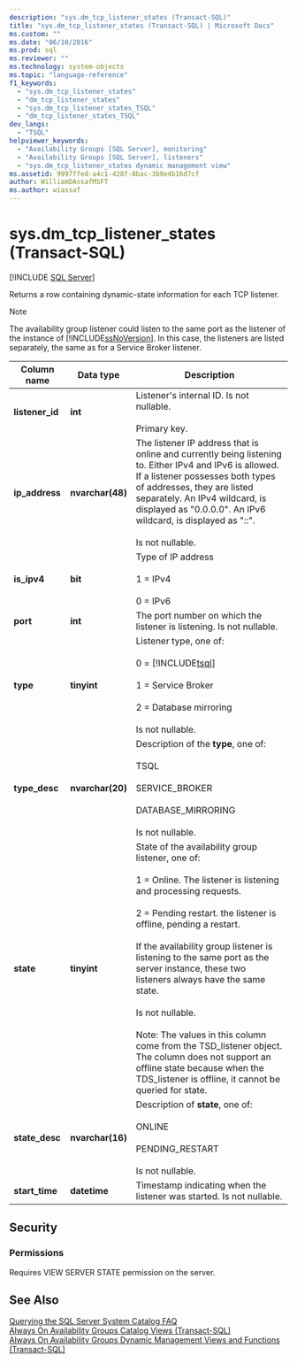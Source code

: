```yaml
---
description: "sys.dm_tcp_listener_states (Transact-SQL)"
title: "sys.dm_tcp_listener_states (Transact-SQL) | Microsoft Docs"
ms.custom: ""
ms.date: "06/10/2016"
ms.prod: sql
ms.reviewer: ""
ms.technology: system-objects
ms.topic: "language-reference"
f1_keywords: 
  - "sys.dm_tcp_listener_states"
  - "dm_tcp_listener_states"
  - "sys.dm_tcp_listener_states_TSQL"
  - "dm_tcp_listener_states_TSQL"
dev_langs: 
  - "TSQL"
helpviewer_keywords: 
  - "Availability Groups [SQL Server], monitoring"
  - "Availability Groups [SQL Server], listeners"
  - "sys.dm_tcp_listener_states dynamic management view"
ms.assetid: 9997ffed-a4c1-428f-8bac-3b9e4b16d7cf
author: WilliamDAssafMSFT
ms.author: wiassaf
---
```

# sys.dm_tcp_listener_states (Transact-SQL)
[!INCLUDE [SQL Server](../../includes/applies-to-version/sqlserver.md)]

  Returns a row containing dynamic-state information for each TCP listener.  
  
> [!NOTE]
> The availability group listener could listen to the same port as the listener of the instance of [!INCLUDE[ssNoVersion](../../includes/ssnoversion-md.md)]. In this case, the listeners are listed separately, the same as for a Service Broker listener.  
  
|Column name|Data type|Description|  
|-----------------|---------------|-----------------|  
|**listener_id**|**int**|Listener's internal ID. Is not nullable.<br /><br /> Primary key.|  
|**ip_address**|**nvarchar(48)**|The listener IP address that is online and currently being listening to. Either IPv4 and IPv6 is allowed. If a listener possesses both types of addresses, they are listed separately. An IPv4 wildcard, is displayed as "0.0.0.0". An IPv6 wildcard, is displayed as "::".<br /><br /> Is not nullable.|  
|**is_ipv4**|**bit**|Type of IP address<br /><br /> 1 = IPv4<br /><br /> 0 = IPv6|  
|**port**|**int**|The port number on which the listener is listening. Is not nullable.|  
|**type**|**tinyint**|Listener type, one of:<br /><br /> 0 = [!INCLUDE[tsql](../../includes/tsql-md.md)]<br /><br /> 1 = Service Broker<br /><br /> 2 = Database mirroring<br /><br /> Is not nullable.|  
|**type_desc**|**nvarchar(20)**|Description of the **type**, one of:<br /><br /> TSQL<br /><br /> SERVICE_BROKER<br /><br /> DATABASE_MIRRORING<br /><br /> Is not nullable.|  
|**state**|**tinyint**|State of the availability group listener, one of:<br /><br /> 1 = Online. The listener is listening and processing requests.<br /><br /> 2 = Pending restart. the listener is offline, pending a restart.<br /><br /> If the availability group listener is listening to the same port as the server instance, these two listeners always have the same state.<br /><br /> Is not nullable.<br /><br /> Note: The values in this column come from the TSD_listener object. The column does not support an offline state because when the TDS_listener is offline, it cannot be queried for state.|  
|**state_desc**|**nvarchar(16)**|Description of **state**, one of:<br /><br /> ONLINE<br /><br /> PENDING_RESTART<br /><br /> Is not nullable.|  
|**start_time**|**datetime**|Timestamp indicating when the listener was started. Is not nullable.|  
  
## Security  
  
### Permissions  
 Requires VIEW SERVER STATE permission on the server.  
  
## See Also  
 [Querying the SQL Server System Catalog FAQ](../../relational-databases/system-catalog-views/querying-the-sql-server-system-catalog-faq.md)   
 [Always On Availability Groups Catalog Views &#40;Transact-SQL&#41;](../../relational-databases/system-catalog-views/always-on-availability-groups-catalog-views-transact-sql.md)   
 [Always On Availability Groups Dynamic Management Views and Functions &#40;Transact-SQL&#41;](../../relational-databases/system-dynamic-management-views/always-on-availability-groups-dynamic-management-views-functions.md)  
  
  

